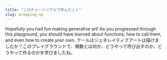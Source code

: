 ```yaml
---
title: "このチュートリアルで学んだこと"
slug: wrapping-up
---
```


Hopefully you had fun making generative art! As you progressed through this playground, you should have learned about functions, how to call them, and even how to create your own.
クールはジェネレイティブアートは描けましたか？このプレイグラウンドで、関数とは何か、どうやって呼び出すのか、どうやって作るのかを学びましたね。

<!-- - Bullet list of key concepts -->
